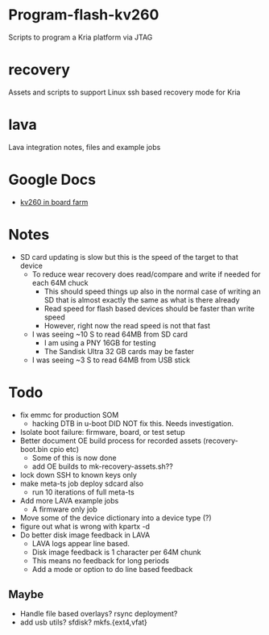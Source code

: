 # Program-flash-kv260
Scripts to program a Kria platform via JTAG
# recovery
Assets and scripts to support Linux ssh based recovery mode for Kria
# lava
Lava integration notes, files and example jobs
# Google Docs
* [kv260 in board farm](https://docs.google.com/document/d/1WPiJrFQj5dPloldIa9zXi8KFF91dGdsFzdTM3DwKrDU/edit?usp=sharing)
# Notes
* SD card updating is slow but this is the speed of the target to that device
  * To reduce wear recovery does read/compare and write if needed for each 64M chuck
    + This should speed things up also in the normal case of writing an SD that
    is almost exactly the same as what is there already
    + Read speed for flash based devices should be faster than write speed
    + However, right now the read speed is not that fast
  * I was seeing ~10 S to read 64MB from SD card
    + I am using a PNY 16GB for testing
    + The Sandisk Ultra 32 GB cards may be faster
  * I was seeing ~3 S to read 64MB from USB stick
# Todo
* fix emmc for production SOM
  * hacking DTB in u-boot DID NOT fix this.  Needs investigation.
* Isolate boot failure: firmware, board, or test setup
* Better document OE build process for recorded assets (recovery-boot.bin cpio etc)
  * Some of this is now done
  * add OE builds to mk-recovery-assets.sh??
* lock down SSH to known keys only
* make meta-ts job deploy sdcard also
  * run 10 iterations of full meta-ts
* Add more LAVA example jobs
  * A firmware only job
* Move some of the device dictionary into a device type (?)
* figure out what is wrong with kpartx -d
* Do better disk image feedback in LAVA
  + LAVA logs appear line based.
  + Disk image feedback is 1 character per 64M chunk
  + This means no feedback for long periods
  + Add a mode or option to do line based feedback
## Maybe
* Handle file based overlays?  rsync deployment?
* add usb utils? sfdisk? mkfs.{ext4,vfat}
